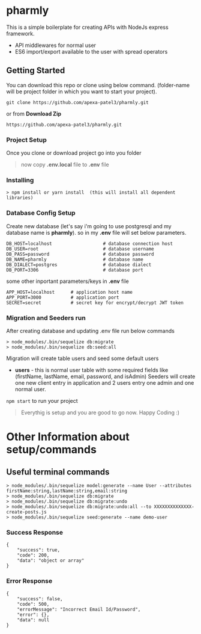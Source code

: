 # pharmly
This is a simple boilerplate for creating APIs with NodeJs express framework.
 - API middlewares for normal user
 - ES6 import/export available to the user with spread operators
## Getting Started
You can download this repo or clone using below command. (folder-name will be project folder in which you want to start your project).
```
git clone https://github.com/apexa-patel3/pharmly.git
```
or from **Download Zip**
```
https://github.com/apexa-patel3/pharmly.git 
```
### Project Setup
Once you clone or download project go into you folder

>now copy **.env.local** file to **.env** file

### Installing
```
> npm install or yarn install  (this will install all dependent libraries)
```

### Database Config Setup
Create new database (let's say i'm going to use postgresql and my database name is **pharmly**).
so in my **.env** file will set below parameters.
```
DB_HOST=localhost                   # database connection host
DB_USER=root                        # database username
DB_PASS=password                    # database password
DB_NAME=pharmly                     # database name
DB_DIALECT=postgres                 # database dialect
DB_PORT=3306                        # database port
```
some other inportant parameters/keys in **.env** file
```
APP_HOST=localhost      # application host name
APP_PORT=3000           # application port
SECRET=secret           # secret key for encrypt/decrypt JWT token
```

### Migration and Seeders run
After creating database and updating .env file run below commands
```
> node_modules/.bin/sequelize db:migrate
> node_modules/.bin/sequelize db:seed:all
```
Migration will create table users and seed some default users
* **users** - this is normal user table with some required fields like (firstName, lastName, email, password, and isAdmin)
Seeders will create one new client entry in application and 2 users entry one admin and one normal user.

`npm start` to run your project 
>Everythig is setup and you are good to go now. Happy Coding :)

# Other Information about setup/commands
## Useful terminal commands
```
> node_modules/.bin/sequelize model:generate --name User --attributes firstName:string,lastName:string,email:string
> node_modules/.bin/sequelize db:migrate
> node_modules/.bin/sequelize db:migrate:undo
> node_modules/.bin/sequelize db:migrate:undo:all --to XXXXXXXXXXXXXX-create-posts.js
> node_modules/.bin/sequelize seed:generate --name demo-user
```

### Success Response
```
{
    "success": true,
    "code": 200,
    "data": "object or array"
}
```
### Error Response
```
{
    "success": false,
    "code": 500,
    "errorMessage": "Incorrect Email Id/Password",
    "error": {},
    "data": null
}
